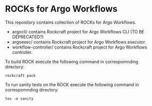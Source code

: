 # ROCKs for Argo Workflows

This repository contains collection of ROCKs for Argo Workflows.

- argocli/ contains Rockcraft project for Argo Workflows CLI (TO BE DEPRECATED?)
- argoexec/ contains Rockcraft project for Argo Workflows executor.
- workflow-controller/ contains Rockcraft project for Argo Workflows controller.

To build ROCK execute the following command in correspomnding directory:

```
rockcraft pack
```

To run sanity tests on the ROCK execute the following command in correspomnding directory:

```
tox -e sanity
```

